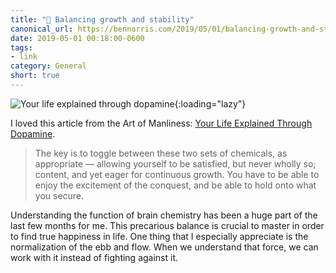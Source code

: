 ```yaml
---
title: "🔗 Balancing growth and stability"
canonical_url: https://bennorris.com/2019/05/01/balancing-growth-and-stability
date: 2019-05-01 00:18:00-0600
tags:
- link
category: General
short: true
---
```


![Your life explained through dopamine](https://content.artofmanliness.com/uploads/2019/04/Dopamine-Header-1.jpg){:loading="lazy"}

I loved this article from the Art of Manliness: [Your Life Explained Through Dopamine](https://www.artofmanliness.com/articles/your-life-explained-through-dopamine/).

> The key is to toggle between these two sets of chemicals, as appropriate — allowing yourself to be satisfied, but never wholly so; content, and yet eager for continuous growth. You have to be able to enjoy the excitement of the conquest, and be able to hold onto what you secure.

Understanding the function of brain chemistry has been a huge part of the last few months for me. This precarious balance is crucial to master in order to find true happiness in life. One thing that I especially appreciate is the normalization of the ebb and flow. When we understand that force, we can work with it instead of fighting against it.

